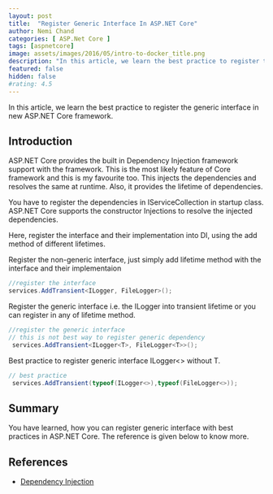 ```yaml
---
layout: post
title:  "Register Generic Interface In ASP.NET Core"
author: Nemi Chand
categories: [ ASP.Net Core ]
tags: [aspnetcore]
image: assets/images/2016/05/intro-to-docker_title.png
description: "In this article, we learn the best practice to register the generic interface in new ASP.NET Core framework."
featured: false
hidden: false
#rating: 4.5
---
```


In this article, we learn the best practice to register the generic interface in new ASP.NET Core framework.

## Introduction

ASP.NET Core provides the built in Dependency Injection framework support with the framework. This is the most likely feature of Core framework and this is my favourite too. This injects the dependencies and resolves the same at runtime. Also, it provides the lifetime of dependencies.

You have to register the dependencies in IServiceCollection in startup class. ASP.NET Core supports the constructor Injections to resolve the injected dependencies.

Here, register the interface and their implementation into DI, using the add method of different lifetimes.

Register the non-generic interface, just simply add lifetime method with the interface and their implementaion

```csharp
//register the interface   
services.AddTransient<ILogger, FileLogger>();  

```

Register the generic interface i.e. the ILogger<T> into transient lifetime or you can register in any of lifetime method.

```csharp
//register the generic interface   
// this is not best way to register generic dependency  
 services.AddTransient<ILogger<T>, FileLogger<T>>();  

```

Best practice to register generic interface ILogger<> without T.

```csharp
// best practice  
 services.AddTransient(typeof(ILogger<>),typeof(FileLogger<>));  

```

## Summary

You have learned, how you can register generic interface with best practices in ASP.NET Core. The reference is given below to know more.

## References

* [Dependency Injection](https://docs.microsoft.com/en-us/aspnet/core/fundamentals/dependency-injection)

